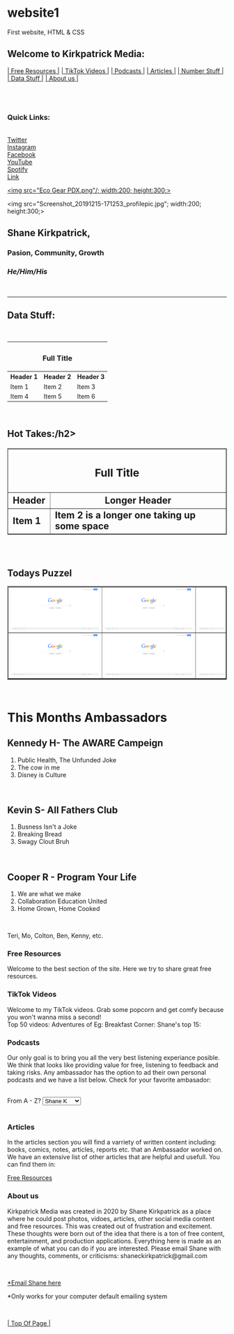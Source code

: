 # website1
First website, HTML &amp; CSS
<!doctype html>
<!-- Above is not a valid doctype -->

<html>

<head>
  
  <style>
body, a, h1, h2, h3, h4, h5, p, ul, ol,{
	border: 2px black;
	position: absolute;
	left:20%;
	height: 200px;
 	cellpadding:2;
	}
img {max-height:200px;
	max-width: 200px;
	}
	
table, tr, td {border="2"; 
	cellspace="2"; 
	cellpadding="3"; 
	width="30%";
	}
	
</style>


<title id="second"> Kirkpatrick Media </title>
<h2> <a name="Top Of Page"> Welcome to Kirkpatrick Media:</a></h2>


<!-- Sliding side menu -->

<p #sliddingtext><a href="#Free Resources">| Free Resources |</a>
<a href="#TikTok Videos">| TikTok Videos |</a> 
<a href="#Podcasts">| Podcasts |</a> 
<a href="#Articles">| Articles |</a> 
<a href="#Number Stuff">| Number Stuff |</a> 
<a href="#Data Stuff">| Data Stuff |</a> 
<a href="#About us">| About us |</a> 
</p><br />

</head>

<body> <br />
<h3>Quick Links: </h3><br />
<!-- making an atribute link, with Tool Tip -->
<a href="https://www.twiter.com/ShaneKirkpatrick19?s=03" title="Twitter">Twitter</a> <br />
  <a href="https://www.instagram.com/shaneckirkpatrick" title="Instagram">Instagram</a> <br />
  <a href="https://www.facebook.com/shane.kirk.142" title="Facebook">Facebook</a> <br />
  <a href="https://www.youtube.com/channel/UCPzh9wYRqd86EID5KFTnScw?view_as=subscriber" title="YouTube">YouTube</a> <br />
  <a href="https://open.spotify.com/user/shane.kirkpatrick.kirkpatrick?si=AnnNvqHLSe6r-yXJm6oWHA" title="Spotify">Spotify</a> <br />
  <a href="https://www.google.com" title="Tool Tip">Link</a> <br />


<!-- Slidding logo -->
<a href="https://google.com"> <img src="Eco Gear PDX.png"/; width:200; height:300;> </a> <br />

<!-- Profile Picture -->
<a> <img src="Screenshot_20191215-171253_profilepic.jpg"; width:200; height:300;> </a> <br />

<h2> Shane Kirkpatrick, </h2>
<strong><h3> Pasion, Community, Growth </h3></strong>
<em><h3> He/Him/His </h3></em> <br />
<hr />

<h2> <a name="Data Stuff"></a> Data Stuff: </h2> <br />

<!-- width="% of page or number of pixels"-->
<!-- cellspacing="space between cells" cellpadding="Spacing inside cells around cell content"-->
<table>
	<tr>	<th colspan="100%"><h3> Full Title</h3></th>	</tr>
	<tr>	<th> Header 1</th><th> Header 2</th><th> Header 3</th>	</tr>
	<tr>	<td> Item 1</td><td> Item 2</td><td> Item 3</td>	</tr>
	<tr> 	<td> Item 4</td><td> Item 5</td><td> Item 6</td>	</tr>
</table><br />

<h2>Hot Takes:/h2>
<table border="1">
	<tr>	<th colspan="3"><h3> Full Title</h3>	</th>
	<tr>	<th> Header</th><th> Longer Header</th>	</tr> 
	<tr>	<td > Item 1</td><td> Item 2 is a longer one taking up some space</td>	</tr>
</table><br />

<h2>Todays Puzzel</h2>
<!-- turn into a puzzel/ tik tac toe game-->
<table border="2" width="50%" cellspacing="10">
	<tr> 
		<td> <a href="https://google.com"><img src="googlewebsite.png"/> </a> <br /></td>
		<td> <a href="https://google.com"><img src="googlewebsite.png"/> </a> <br /></td>
		<td> <a href="https://google.com"><img src="googlewebsite.png"/> </a> <br /></td>
	</tr>
	<tr> 		
		<td> <a href="https://google.com"><img src="googlewebsite.png"/> </a> <br /></td>
		<td> <a href="https://google.com"><img src="googlewebsite.png"/> </a> <br /></td>
		<td> <a href="https://google.com"><img src="googlewebsite.png"/> </a> <br /></td>
	</tr>
</table> <br />

<h1> <a name="Cool List"></a> This Months Ambassadors </h1> 
<h2> Kennedy H- The AWARE Campeign</h2>
<ol>
<li>Public Health, The Unfunded Joke</li>
<li>The cow in me</li>
<li>Disney is Culture</li>
</ol> <br />

<h2> Kevin S- All Fathers Club</h2>
<ol>
<li>Busness Isn't a Joke</li>
<li>Breaking Bread</li>
<li>Swagy Clout Bruh</li>
</ol> <br />

<h2> Cooper R - Program Your Life</h2>
<ol>
<li>We are what we make</li>
<li>Collaboration Education United</li>
<li>Home Grown, Home Cooked</li>
</ol> <br />

<p>Teri, Mo, Colton, Ben, Kenny, etc.

<!-- Select catagories to refine results or KWS search -->
<h3> <a name="Free Resources">Free Resources</a> </h3>
<p> Welcome to the best section of the site. Here we try to share great free resources.  <br />

<h3> <a name="TikTok Videos"></a> TikTok Videos </h3>
<p> Welcome to my TikTok videos. Grab some popcorn and get comfy because you won't wanna miss a second! <br />
  Top 50 videos:   Adventures of Eg:       Breakfast Corner:       Shane's top 15: <br />

<h3><a name="Podcasts"></a> Podcasts</h3>
<p> Our only goal is to bring you all the very best listening experiance posible. We think that looks like providing value for free, listening to feedback and taking risks. Any ambassador has the option to ad their own personal podcasts and we have a list below. Check for your favorite ambasador:</p><br />

<!-- ad links and a search feature -->
<form>
From A - Z?
	<select name="Ambassador Podcast's"> 
		<option value="Shane K"> Shane K</option>
		<option value="Cooper R"> Cooper R</option>
		<option value="Ben R"> Ben R</option>
		<option value="Kennedy H"> Kennedy H</option>
		<option value="Kevin S"> Kevin S</option>
	</select>

</form>
<br />

<!-- make sure thelink works-->
<h3> <a name="Articles"></a> Articles </h3>
<p> In the articles section you will find a varriety of written content including: books, comics, notes, articles, reports etc. that an Ambassador worked on. We have an extensive list of other articles that are helpful and usefull. You can find them in: </p> <p #sliddingtext><a href="#Free Resources"> Free Resources</a><br />

<h3><a name="About us"></a> About us </h3>
<p> Kirkpatrick Media was created in 2020 by Shane Kirkpatrick as a place where he could post photos, vidoes, articles, other social media content and free resources. This was created out of frustration and excitement. These thoughts were born out of the idea that there is a ton of free content, entertainment, and production applications. Everything here is made as an example of what you can do if you are interested. Please email Shane with any thoughts, comments, or criticisms: shaneckirkpatrick@gmail.com</p> <br />

<!-- This needs to be improved-->
<a href="mailto:shaneckirkpatrick@gmail.com"> *Email Shane here </a>
<p> *Only works for your computer default emailing system</p> <br />

<a href="#Top Of Page">| Top Of Page |</a>
</body>

</html>



